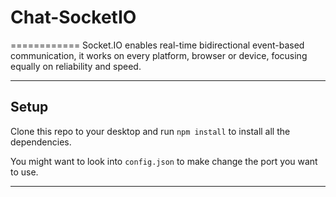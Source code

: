 # Chat-SocketIO
============
Socket.IO enables real-time bidirectional event-based communication, it works on every platform, browser or device, focusing equally on reliability and speed.

---

## Setup
Clone this repo to your desktop and run `npm install` to install all the dependencies.

You might want to look into `config.json` to make change the port you want to use.

---